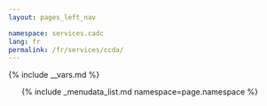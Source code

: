 ```yaml
---
layout: pages_left_nav

namespace: services.cadc
lang: fr
permalink: /fr/services/ccda/
---
```


{% include __vars.md %}

<!-- Content starts -->

<ul class="list-unstyled">
  {% include _menudata_list.md namespace=page.namespace %}
</ul>

<!-- Content ends -->
